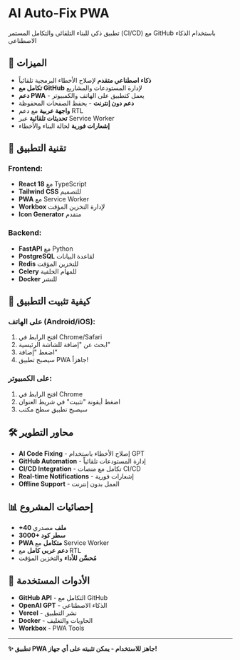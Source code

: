 # AI Auto-Fix PWA

تطبيق ذكي للبناء التلقائي والتكامل المستمر (CI/CD) مع GitHub باستخدام الذكاء الاصطناعي

## 🌟 الميزات

- **ذكاء اصطناعي متقدم** لإصلاح الأخطاء البرمجية تلقائياً
- **تكامل مع GitHub** لإدارة المستودعات والمشاريع
- **دعم PWA** - يعمل كتطبيق على الهاتف والكمبيوتر
- **دعم دون إنترنت** - يحفظ الصفحات المحفوظة
- **واجهة عربية** مع دعم RTL
- **تحديثات تلقائية** عبر Service Worker
- **إشعارات فورية** لحالة البناء والأخطاء

## 🚀 تقنية التطبيق

### Frontend:
- **React 18** مع TypeScript
- **Tailwind CSS** للتصميم
- **PWA** مع Service Worker
- **Workbox** لإدارة التخزين المؤقت
- **Icon Generator** متقدم

### Backend:
- **FastAPI** مع Python
- **PostgreSQL** لقاعدة البيانات
- **Redis** للتخزين المؤقت
- **Celery** للمهام الخلفية
- **Docker** للنشر

## 📱 كيفية تثبيت التطبيق

### على الهاتف (Android/iOS):
1. افتح الرابط في Chrome/Safari
2. ابحث عن "إضافة للشاشة الرئيسية"
3. اضغط "إضافة"
4. سيصبح تطبيق PWA جاهزاً!

### على الكمبيوتر:
1. افتح الرابط في Chrome
2. اضغط أيقونة "تثبيت" في شريط العنوان
3. سيصبح تطبيق سطح مكتب

## 🛠️ محاور التطوير

- **AI Code Fixing** - إصلاح الأخطاء باستخدام GPT
- **GitHub Automation** - إدارة المستودعات تلقائياً
- **CI/CD Integration** - تكامل مع منصات CI/CD
- **Real-time Notifications** - إشعارات فورية
- **Offline Support** - العمل بدون إنترنت

## 📊 إحصائيات المشروع

- **+40 ملف** مصدري
- **3000+ سطر كود**
- **PWA متكامل** مع Service Worker
- **دعم عربي كامل** مع RTL
- **مُحسَّن للأداء** والتخزين المؤقت

## 🔧 الأدوات المستخدمة

- **GitHub API** - التكامل مع GitHub
- **OpenAI GPT** - الذكاء الاصطناعي
- **Vercel** - نشر التطبيق
- **Docker** - الحاويات والتغليف
- **Workbox** - PWA Tools

---

**✨ تطبيق PWA جاهز للاستخدام - يمكن تثبيته على أي جهاز!**